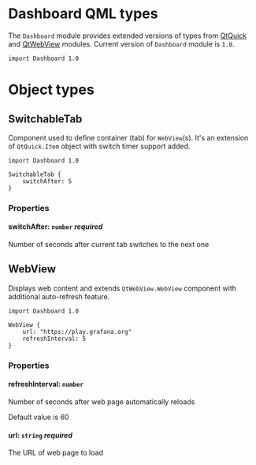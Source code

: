 # Dashboard QML types

The `Dashboard` module provides extended versions of types from [QtQuick](https://doc.qt.io/qt-5/qtquick-qmlmodule.html) and [QtWebView](https://doc.qt.io/qt-5/qtwebview-qmlmodule.html) modules. Current version of `Dashboard` module is `1.0`.

```
import Dashboard 1.0
```

# Object types

## SwitchableTab

Component used to define container (tab) for `WebView`(s). It's an extension of `QtQuick.Item` object with switch timer support added.

```
import Dashboard 1.0

SwitchableTab {
    switchAfter: 5
}
```

### Properties

#### switchAfter: `number` _required_

Number of seconds after current tab switches to the next one

## WebView

Displays web content and extends `QtWebView.WebView` component with additional auto-refresh feature.

```
import Dashboard 1.0

WebView {
    url: "https://play.grafana.org"
    refreshInterval: 5
}
```

### Properties

#### refreshInterval: `number`

Number of seconds after web page automatically reloads

Default value is 60

#### url: `string` _required_

The URL of web page to load
